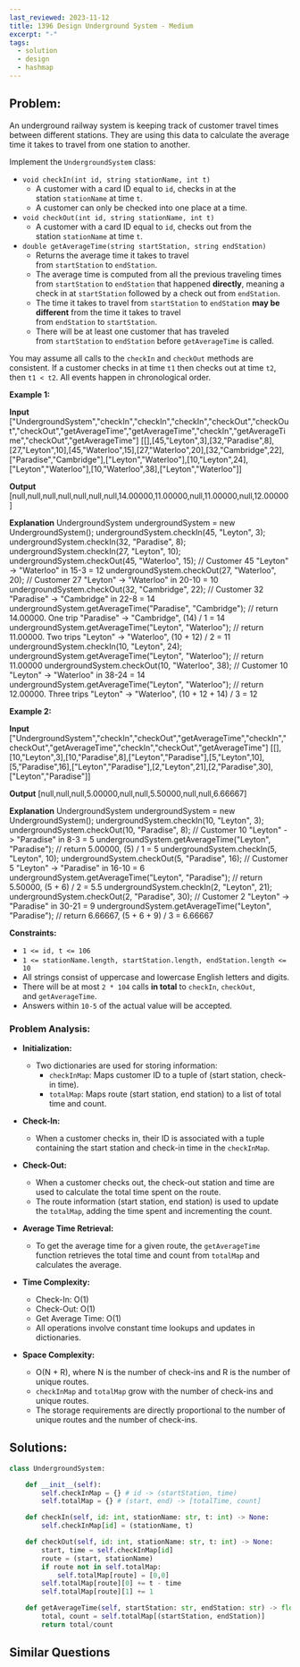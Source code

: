 ```yaml
---
last_reviewed: 2023-11-12
title: 1396 Design Underground System - Medium
excerpt: "-"
tags:
  - solution
  - design
  - hashmap
---
```

## Problem:

An underground railway system is keeping track of customer travel times between different stations. They are using this data to calculate the average time it takes to travel from one station to another.

Implement the `UndergroundSystem` class:

- `void checkIn(int id, string stationName, int t)`
    - A customer with a card ID equal to `id`, checks in at the station `stationName` at time `t`.
    - A customer can only be checked into one place at a time.
- `void checkOut(int id, string stationName, int t)`
    - A customer with a card ID equal to `id`, checks out from the station `stationName` at time `t`.
- `double getAverageTime(string startStation, string endStation)`
    - Returns the average time it takes to travel from `startStation` to `endStation`.
    - The average time is computed from all the previous traveling times from `startStation` to `endStation` that happened **directly**, meaning a check in at `startStation` followed by a check out from `endStation`.
    - The time it takes to travel from `startStation` to `endStation` **may be different** from the time it takes to travel from `endStation` to `startStation`.
    - There will be at least one customer that has traveled from `startStation` to `endStation` before `getAverageTime` is called.

You may assume all calls to the `checkIn` and `checkOut` methods are consistent. If a customer checks in at time `t1` then checks out at time `t2`, then `t1 < t2`. All events happen in chronological order.

**Example 1:**

**Input**
["UndergroundSystem","checkIn","checkIn","checkIn","checkOut","checkOut","checkOut","getAverageTime","getAverageTime","checkIn","getAverageTime","checkOut","getAverageTime"]
[[],[45,"Leyton",3],[32,"Paradise",8],[27,"Leyton",10],[45,"Waterloo",15],[27,"Waterloo",20],[32,"Cambridge",22],["Paradise","Cambridge"],["Leyton","Waterloo"],[10,"Leyton",24],["Leyton","Waterloo"],[10,"Waterloo",38],["Leyton","Waterloo"]]

**Output**
[null,null,null,null,null,null,null,14.00000,11.00000,null,11.00000,null,12.00000]

**Explanation**
UndergroundSystem undergroundSystem = new UndergroundSystem();
undergroundSystem.checkIn(45, "Leyton", 3);
undergroundSystem.checkIn(32, "Paradise", 8);
undergroundSystem.checkIn(27, "Leyton", 10);
undergroundSystem.checkOut(45, "Waterloo", 15);  // Customer 45 "Leyton" -> "Waterloo" in 15-3 = 12
undergroundSystem.checkOut(27, "Waterloo", 20);  // Customer 27 "Leyton" -> "Waterloo" in 20-10 = 10
undergroundSystem.checkOut(32, "Cambridge", 22); // Customer 32 "Paradise" -> "Cambridge" in 22-8 = 14
undergroundSystem.getAverageTime("Paradise", "Cambridge"); // return 14.00000. One trip "Paradise" -> "Cambridge", (14) / 1 = 14
undergroundSystem.getAverageTime("Leyton", "Waterloo");    // return 11.00000. Two trips "Leyton" -> "Waterloo", (10 + 12) / 2 = 11
undergroundSystem.checkIn(10, "Leyton", 24);
undergroundSystem.getAverageTime("Leyton", "Waterloo");    // return 11.00000
undergroundSystem.checkOut(10, "Waterloo", 38);  // Customer 10 "Leyton" -> "Waterloo" in 38-24 = 14
undergroundSystem.getAverageTime("Leyton", "Waterloo");    // return 12.00000. Three trips "Leyton" -> "Waterloo", (10 + 12 + 14) / 3 = 12

**Example 2:**

**Input**
["UndergroundSystem","checkIn","checkOut","getAverageTime","checkIn","checkOut","getAverageTime","checkIn","checkOut","getAverageTime"]
[[],[10,"Leyton",3],[10,"Paradise",8],["Leyton","Paradise"],[5,"Leyton",10],[5,"Paradise",16],["Leyton","Paradise"],[2,"Leyton",21],[2,"Paradise",30],["Leyton","Paradise"]]

**Output**
[null,null,null,5.00000,null,null,5.50000,null,null,6.66667]

**Explanation**
UndergroundSystem undergroundSystem = new UndergroundSystem();
undergroundSystem.checkIn(10, "Leyton", 3);
undergroundSystem.checkOut(10, "Paradise", 8); // Customer 10 "Leyton" -> "Paradise" in 8-3 = 5
undergroundSystem.getAverageTime("Leyton", "Paradise"); // return 5.00000, (5) / 1 = 5
undergroundSystem.checkIn(5, "Leyton", 10);
undergroundSystem.checkOut(5, "Paradise", 16); // Customer 5 "Leyton" -> "Paradise" in 16-10 = 6
undergroundSystem.getAverageTime("Leyton", "Paradise"); // return 5.50000, (5 + 6) / 2 = 5.5
undergroundSystem.checkIn(2, "Leyton", 21);
undergroundSystem.checkOut(2, "Paradise", 30); // Customer 2 "Leyton" -> "Paradise" in 30-21 = 9
undergroundSystem.getAverageTime("Leyton", "Paradise"); // return 6.66667, (5 + 6 + 9) / 3 = 6.66667

**Constraints:**

- `1 <= id, t <= 106`
- `1 <= stationName.length, startStation.length, endStation.length <= 10`
- All strings consist of uppercase and lowercase English letters and digits.
- There will be at most `2 * 104` calls **in total** to `checkIn`, `checkOut`, and `getAverageTime`.
- Answers within `10-5` of the actual value will be accepted.

### Problem Analysis:

- **Initialization:**
    - Two dictionaries are used for storing information:
        - `checkInMap`: Maps customer ID to a tuple of (start station, check-in time).
        - `totalMap`: Maps route (start station, end station) to a list of total time and count.
        
- **Check-In:**
    - When a customer checks in, their ID is associated with a tuple containing the start station and check-in time in the `checkInMap`.

- **Check-Out:**
    - When a customer checks out, the check-out station and time are used to calculate the total time spent on the route.
    - The route information (start station, end station) is used to update the `totalMap`, adding the time spent and incrementing the count.
    
- **Average Time Retrieval:**
    - To get the average time for a given route, the `getAverageTime` function retrieves the total time and count from `totalMap` and calculates the average.

- **Time Complexity:**
    - Check-In: O(1)
    - Check-Out: O(1)
    - Get Average Time: O(1)
    - All operations involve constant time lookups and updates in dictionaries.
    
- **Space Complexity:**
    - O(N + R), where N is the number of check-ins and R is the number of unique routes.
    - `checkInMap` and `totalMap` grow with the number of check-ins and unique routes.
    - The storage requirements are directly proportional to the number of unique routes and the number of check-ins.

## Solutions:

```python
class UndergroundSystem:

    def __init__(self):
        self.checkInMap = {} # id -> (startStation, time)
        self.totalMap = {} # (start, end) -> [totalTime, count]

    def checkIn(self, id: int, stationName: str, t: int) -> None:
        self.checkInMap[id] = (stationName, t)

    def checkOut(self, id: int, stationName: str, t: int) -> None:
        start, time = self.checkInMap[id]
        route = (start, stationName)
        if route not in self.totalMap:
            self.totalMap[route] = [0,0]
        self.totalMap[route][0] += t - time
        self.totalMap[route][1] += 1

    def getAverageTime(self, startStation: str, endStation: str) -> float:
        total, count = self.totalMap[(startStation, endStation)]
        return total/count
```

## Similar Questions